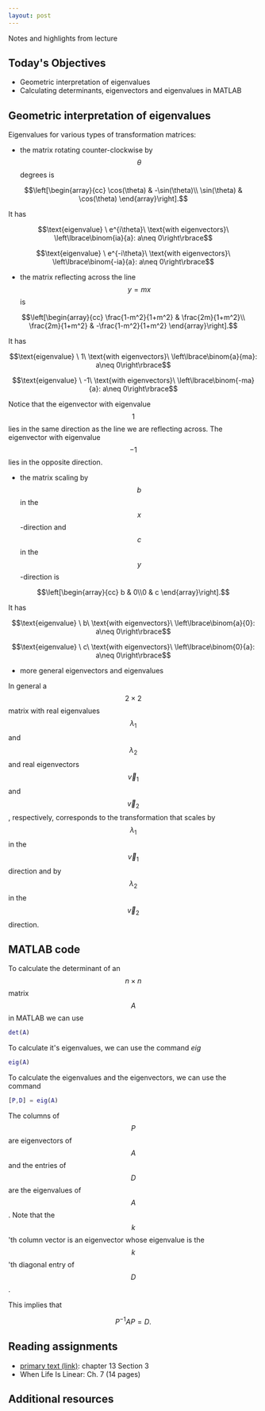 ```yaml
---
layout: post
---
```


Notes and highlights from lecture

## Today's Objectives

* Geometric interpretation of eigenvalues
* Calculating determinants, eigenvectors and eigenvalues in MATLAB

## Geometric interpretation of eigenvalues

Eigenvalues for various types of transformation matrices:

* the matrix rotating counter-clockwise by $$\theta$$ degrees is

$$\left[\begin{array}{cc}
\cos(\theta) & -\sin(\theta)\\
\sin(\theta) &  \cos(\theta)
\end{array}\right].$$

It has 

$$\text{eigenvalue} \ e^{i\theta}\  \text{with eigenvectors}\ \left\lbrace\binom{ia}{a}: a\neq 0\right\rbrace$$

$$\text{eigenvalue} \ e^{-i\theta}\ \text{with eigenvectors}\ \left\lbrace\binom{-ia}{a}: a\neq 0\right\rbrace$$

* the matrix reflecting across the line $$y=mx$$ is

$$\left[\begin{array}{cc}
\frac{1-m^2}{1+m^2} &  \frac{2m}{1+m^2}\\
\frac{2m}{1+m^2}    & -\frac{1-m^2}{1+m^2}
\end{array}\right].$$

It has 

$$\text{eigenvalue} \  1\  \text{with eigenvectors}\ \left\lbrace\binom{a}{ma}: a\neq 0\right\rbrace$$

$$\text{eigenvalue} \ -1\  \text{with eigenvectors}\ \left\lbrace\binom{-ma}{a}: a\neq 0\right\rbrace$$

Notice that the eigenvector with eigenvalue $$1$$ lies in the same direction as the line we are reflecting across.
The eigenvector with eigenvalue $$-1$$ lies in the opposite direction.

* the matrix scaling by $$b$$ in the $$x$$-direction and $$c$$ in the $$y$$-direction is

$$\left[\begin{array}{cc}
b & 0\\0 & c
\end{array}\right].$$

It has

$$\text{eigenvalue} \ b\  \text{with eigenvectors}\ \left\lbrace\binom{a}{0}: a\neq 0\right\rbrace$$

$$\text{eigenvalue} \ c\  \text{with eigenvectors}\ \left\lbrace\binom{0}{a}: a\neq 0\right\rbrace$$


* more general eigenvectors and eigenvalues

In general a $$2\times 2$$ matrix with real eigenvalues $$\lambda_1$$ and $$\lambda_2$$ and real eigenvectors $$\vec v_1$$ and $$\vec v_2$$, respectively, corresponds to the transformation that scales by $$\lambda_1$$ in the $$\vec v_1$$ direction and by $$\lambda_2$$ in the $$\vec v_2$$ direction.

## MATLAB code

To calculate the determinant of an $$n\times n$$ matrix $$A$$ in MATLAB we can use

```Matlab
det(A)
```

To calculate it's eigenvalues, we can use the command *eig*

```Matlab
eig(A)
```

To calculate the eigenvalues and the eigenvectors, we can use the command

```Matlab
[P,D] = eig(A)
```

The columns of $$P$$ are eigenvectors of $$A$$ and the entries of $$D$$ are the eigenvalues of $$A$$.
Note that the $$k$$'th column vector is an eigenvector whose eigenvalue is the $$k$$'th diagonal entry of $$D$$.

This implies that

$$P^{-1}AP = D.$$


## Reading assignments

* <a target="_parent" href="../../../extras/textbook.pdf">primary text (link)</a>: chapter 13 Section 3
* When Life Is Linear: Ch. 7 (14 pages)

## Additional resources




